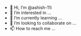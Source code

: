 - 👋 Hi, I’m @ashish-11i
- 👀 I’m interested in ...
- 🌱 I’m currently learning ...
- 💞️ I’m looking to collaborate on ...
- 📫 How to reach me ...

<!---
ashish-11i/ashish-11i is a ✨ special ✨ repository because its `README.md` (this file) appears on your GitHub profile.
You can click the Preview link to take a look at your changes.
--->
